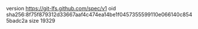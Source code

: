 version https://git-lfs.github.com/spec/v1
oid sha256:8f75f879312d33667aaf4c474ea14be1f0457355599110e066140c8545badc2a
size 19329
